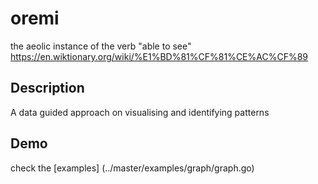 # oremi
the aeolic instance of the verb "able to see" https://en.wiktionary.org/wiki/%E1%BD%81%CF%81%CE%AC%CF%89 

## Description
A data guided approach on visualising and identifying patterns

## Demo

check the [examples] (../master/examples/graph/graph.go)

